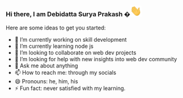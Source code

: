 ### Hi there, I am Debidatta Surya Prakash �<img src="https://raw.githubusercontent.com/ABSphreak/ABSphreak/master/gifs/Hi.gif" width="30px" style="max-width:100%;">

Here are some ideas to get you started:

- 🔭 I’m currently working on skill development
- 🌱 I’m currently learning node js
- 👯 I’m looking to collaborate on web dev projects
- 🤔 I’m looking for help with new insights into web dev community
- 💬 Ask me about anything
- 📫 How to reach me: through my socials
- 😄 Pronouns: he, him, his
- ⚡ Fun fact: never satisfied with my learning.
